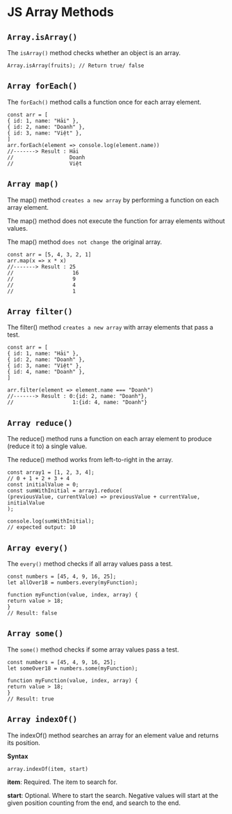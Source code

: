 # JS Array Methods
## `Array.isArray()`
The `isArray()` method checks whether an object is an array.

    Array.isArray(fruits); // Return true/ false
## `Array forEach()`
The `forEach()` method calls a function once for each array element.

    const arr = [
    { id: 1, name: "Hải" },
    { id: 2, name: "Doanh" },
    { id: 3, name: "Việt" },
    ]
    arr.forEach(element => console.log(element.name))
    //-------> Result : Hải
    //                  Doanh
    //                  Việt
## `Array map()`
The map() method `creates a new array` by performing a function on each array element.

The map() method does not execute the function for array elements without values.

The map() method `does not change `the original array.

    const arr = [5, 4, 3, 2, 1]
    arr.map(x => x * x)
    //-------> Result : 25
    //                   16
    //                   9
    //                   4
    //                   1

## `Array filter()`
The filter() method `creates a new array` with array elements that pass a test.

    const arr = [
    { id: 1, name: "Hải" },
    { id: 2, name: "Doanh" },
    { id: 3, name: "Việt" },
    { id: 4, name: "Doanh" },
    ]

    arr.filter(element => element.name === "Doanh")
    //-------> Result : 0:{id: 2, name: "Doanh"},
    //                   1:{id: 4, name: "Doanh"}

##  `Array reduce()`
The reduce() method runs a function on each array element to produce (reduce it to) a single value.

The reduce() method works from left-to-right in the array. 

    const array1 = [1, 2, 3, 4];
    // 0 + 1 + 2 + 3 + 4
    const initialValue = 0;
    const sumWithInitial = array1.reduce(
    (previousValue, currentValue) => previousValue + currentValue,
    initialValue
    );

    console.log(sumWithInitial);
    // expected output: 10

##  `Array every()`
The `every()` method checks if all array values pass a test.

    const numbers = [45, 4, 9, 16, 25];
    let allOver18 = numbers.every(myFunction);

    function myFunction(value, index, array) {
    return value > 18;
    }
    // Result: false

##  `Array some()`
The `some()` method checks if some array values pass a test.

    const numbers = [45, 4, 9, 16, 25];
    let someOver18 = numbers.some(myFunction);

    function myFunction(value, index, array) {
    return value > 18;
    }
    // Result: true

##  `Array indexOf()`
The indexOf() method searches an array for an element value and returns its position.

**Syntax**

    array.indexOf(item, start)

**item**: Required. The item to search for.

**start**: Optional. Where to start the search. Negative values will start at the given position counting from the end, and search to the end.

